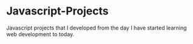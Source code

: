 # Javascript-Projects
Javascript projects that I developed from the day I have started learning web development to today.
